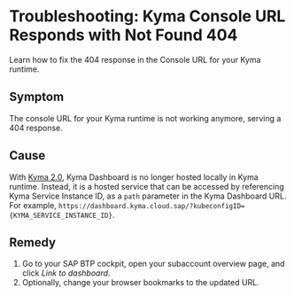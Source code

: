 <!-- loiod514c43c8250418c8ab8e7d4bd44f083 -->

# Troubleshooting: Kyma Console URL Responds with Not Found 404

Learn how to fix the 404 response in the Console URL for your Kyma runtime.



<a name="loiod514c43c8250418c8ab8e7d4bd44f083__section_etk_4zx_xtb"/>

## Symptom

The console URL for your Kyma runtime is not working anymore, serving a 404 response.



<a name="loiod514c43c8250418c8ab8e7d4bd44f083__section_g25_q1y_xtb"/>

## Cause

With [Kyma 2.0](https://help.sap.com/docs/BTP/922bf2dbe0b646aaaa8cb5e077cfd799/70470339bd09423782c18f2c3a5d7f28.html), Kyma Dashboard is no longer hosted locally in Kyma runtime. Instead, it is a hosted service that can be accessed by referencing Kyma Service Instance ID, as a `path` parameter in the Kyma Dashboard URL. For example, `https://dashboard.kyma.cloud.sap/?kubeconfigID={KYMA_SERVICE_INSTANCE_ID}`.



<a name="loiod514c43c8250418c8ab8e7d4bd44f083__section_w3m_nmy_xtb"/>

## Remedy

1.  Go to your SAP BTP cockpit, open your subaccount overview page, and click *Link to dashboard*.
2.  Optionally, change your browser bookmarks to the updated URL.

